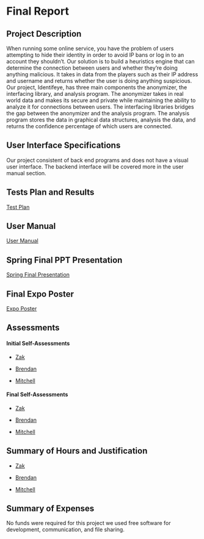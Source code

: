 ﻿# Final Report
## Project Description 
When running some online service, you have the problem of users attempting to hide their identity in order to avoid IP bans or log in to an account they shouldn’t. Our solution is to build a heuristics engine that can determine the connection between users and whether they’re doing anything malicious. It takes in data from the players such as their IP address and username and returns whether the user is doing anything suspicious.
Our project, Identifeye, has three main components the anonymizer, the interfacing library, and analysis program. The anonymizer takes in real world data and makes its secure and private while maintaining the ability to analyze it for connections between users. The interfacing libraries bridges the gap between the anonymizer and the analysis program. The analysis program stores the data in graphical data structures, analysis the data, and returns the confidence percentage of which users are connected. 

## User Interface Specifications 
Our project consistent of back end programs and does not have a visual user interface. The backend interface will be covered more in the user manual section.  

## Tests Plan and Results 
[Test Plan](../Test%20Plan.pdf)

## User Manual 
[User Manual](../User_documentation.md)

## Spring Final PPT Presentation 
[Spring Final Presentation](../Spring_final_Presentation.pdf)

## Final Expo Poster 
[Expo Poster](../Poster_identifeye.pdf)

## Assessments
####  Initial Self-Assessments 
* [Zak](../Assignment%203/fahey.md)

* [Brendan](../Assignment%203/FisherAssignment3.pdf)

* [Mitchell](../Assignment%203/haas_assignment_3.md)

#### Final Self-Assessments
* [Zak](self_assessment_fahey.md)

* [Brendan](self_assesment_fisher.pdf)

* [Mitchell](self_assessment_haas.pdf)

## Summary of Hours and Justification 
* [Zak](effort_matrix_fahey.md)

* [Brendan](effort_matrix_fisher.md)

* [Mitchell](effort_matrix_haas.md)

## Summary of Expenses 
No funds were required for this project we used free software for development, communication, and file sharing. 


